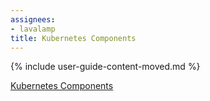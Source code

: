 ```yaml
---
assignees:
- lavalamp
title: Kubernetes Components
---
```


{% include user-guide-content-moved.md %}

[Kubernetes Components](/docs/concepts/overview/components/)
